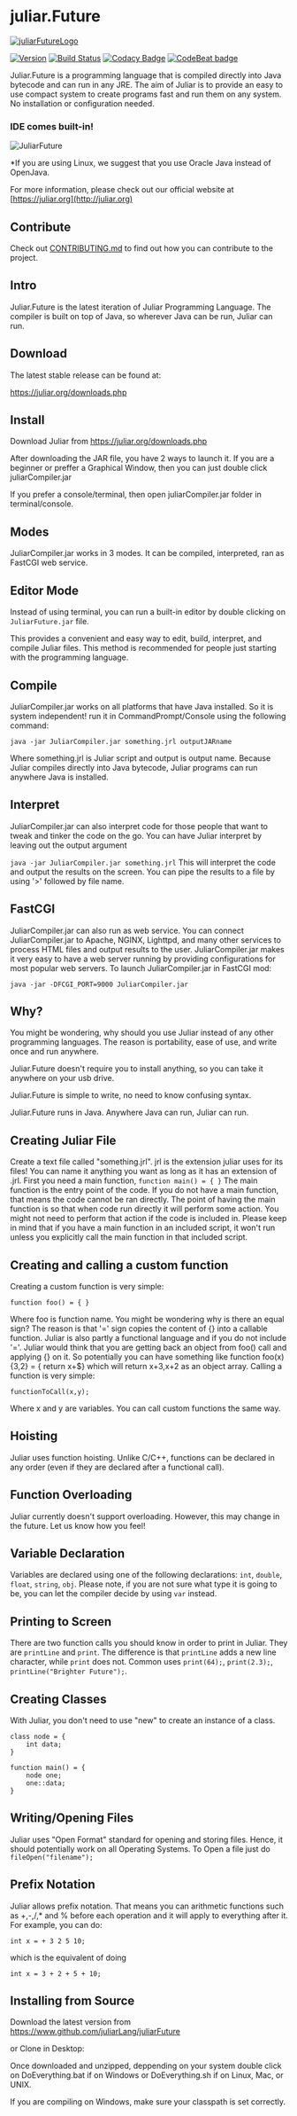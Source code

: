 # juliar.Future
[![juliarFutureLogo](https://cloud.githubusercontent.com/assets/11934545/22674649/0b2d5d68-ecaf-11e6-9141-40ac1aefaa16.gif)](https://juliar.org/)

[![Version](https://img.shields.io/badge/version-0.0.1-green.svg)](https://juliar.org/downloads.php)
[![Build Status](https://travis-ci.org/juliarLang/juliarFuture.svg?branch=master)](https://travis-ci.org/juliarLang/juliarFuture)
[![Codacy Badge](https://api.codacy.com/project/badge/Grade/9a508bdddb8747bf9ed8e39bddfb10f2)](https://www.codacy.com/app/TheAndreiM/juliarFuture?utm_source=github.com&amp;utm_medium=referral&amp;utm_content=juliarLang/juliarFuture&amp;utm_campaign=Badge_Grade)
[![CodeBeat badge](https://codebeat.co/badges/4bdc346c-d5b6-41df-b491-9361caba6094)](https://codebeat.co/projects/github-com-juliarlang-juliarfuture-master)

Juliar.Future is a programming language that is compiled directly into Java bytecode and can run in any JRE.
The aim of Juliar is to provide an easy to use compact system to create programs fast and run them on any system.
No installation or configuration needed.

### IDE comes built-in!

![JuliarFuture](https://user-images.githubusercontent.com/11934545/29492056-748cb48a-853d-11e7-94b2-159a32582bc5.png)

*If you are using Linux, we suggest that you use Oracle Java instead of OpenJava.

For more information, please check out our official website at [https://juliar.org](http://juliar.org)

## Contribute

Check out [CONTRIBUTING.md](https://github.com/juliarLang/juliarFuture/blob/master/CONTRIBUTING.md)
to find out how you can contribute to the project.


## Intro
Juliar.Future is the latest iteration of Juliar Programming Language. The compiler is built on top of Java, so wherever Java can be run, Juliar can run.

## Download
The latest stable release can be found at:

https://juliar.org/downloads.php

## Install

Download Juliar from 
https://juliar.org/downloads.php

After downloading the JAR file, you have 2 ways to launch it.
If you are a beginner or preffer a Graphical Window, then you can just double click juliarCompiler.jar

If you prefer a console/terminal, then open juliarCompiler.jar folder in terminal/console. 

## Modes
JuliarCompiler.jar works in 3 modes. It can be compiled, interpreted, ran as FastCGI web service.

## Editor Mode
Instead of using terminal, you can run a built-in editor by double clicking on `JuliarFuture.jar` file.
 
This provides a convenient and easy way to edit, build, interpret, and compile Juliar files. 
This method is recommended for people just starting with the programming language.

## Compile
JuliarCompiler.jar works on all platforms that have Java installed. So it is system independent!
run it in CommandPrompt/Console using the following command:

`
java -jar JuliarCompiler.jar something.jrl outputJARname
`

Where something.jrl is Juliar script and output is output name.
Because Juliar compiles directly into Java bytecode, Juliar programs can run anywhere Java is installed.

## Interpret
JuliarCompiler.jar can also interpret code for those people that want to tweak and tinker the code on the go.
You can have Juliar interpret by leaving out the output argument

`
java -jar JuliarCompiler.jar something.jrl
`
This will interpret the code and output the results on the screen. You can pipe the results to a file by using '>' followed by file name.

## FastCGI
JuliarCompiler.jar can also run as web service. You can connect JuliarCompiler.jar
to Apache, NGINX, Lighttpd, and many other services to process HTML files and output results to the user. 
JuliarCompiler.jar
makes it very easy to have a web server running by providing configurations for most popular web servers.
To launch JuliarCompiler.jar in FastCGI mod:

`
java -jar -DFCGI_PORT=9000 JuliarCompiler.jar
`


## Why?
You might be wondering, why should you use Juliar instead of any other programming languages.
The reason is portability, ease of use, and write once and run anywhere.

Juliar.Future doesn't require you to install anything, so you can take it anywhere on your usb drive.

Juliar.Future is simple to write, no need to know confusing syntax.

Juliar.Future runs in Java. Anywhere Java can run, Juliar can run.

## Creating Juliar File
Create a text file called "something.jrl". jrl is the extension juliar uses for its files! You can name it anything you want as long as it has an extension of .jrl.
First you need a main function,
`
function main() = {
}
`
The main function is the entry point of the code. If you do not have a main function, that means the code cannot be ran directly. The point of having the main function
is so that when code run directly it will perform some action. You might not need to perform that action if the code is included in.
Please keep in mind that if you have a main function in an included script, it won't run unless you explicitly call the main function in that included script.

## Creating and calling a custom function

Creating a custom function is very simple:

`function foo() = {
}
`

Where foo is function name. You might be wondering why is there an equal sign? The reason is that '=' sign copies the content of {} into a callable function.
Juliar is also partly a functional language and if you do not include '='. Juliar would think that you are getting back an object from foo() call and applying {}
on it. So potentially you can have something like function foo(x){3,2} = { return x+$} which will return x+3,x+2 as an object array.
Calling a function is very simple:

`
functionToCall(x,y);
`

Where x and y are variables. You can call custom functions the same way.

## Hoisting

Juliar uses function hoisting. Unlike C/C++, functions can be declared in any order (even if they are declared after a functional call).

## Function Overloading

Juliar currently doesn't support overloading. However, this may change in the future. Let us know how you feel!

## Variable Declaration

Variables are declared using one of the following declarations: `int`, `double`, `float`, `string`, `obj`. Please note, if you are not sure what type it is going to be, you can let the compiler
decide by using `var` instead.

## Printing to Screen
There are two function calls you should know in order to print in Juliar.
They are `printLine` and `print`. The difference is that `printLine` adds
a new line character, while `print` does not. Common uses `print(64);`, `print(2.3);`, `printLine("Brighter Future");`.

## Creating Classes
With Juliar, you don't need to use "new" to create an instance of a class.
```
class node = {
    int data;
}

function main() = {
    node one;
    one::data;
}
```

## Writing/Opening Files

Juliar uses "Open Format" standard for opening and storing files. Hence, it should potentially work on all Operating Systems. To Open a file just do
`
fileOpen("filename");
`

## Prefix Notation

Juliar allows prefix notation. That means you can arithmetic functions such as +,-,/,* and % before each operation and it will apply to everything after it.
For example, you can do:

`
int x = + 3 2 5 10;
`

which is the equivalent of doing

`
int x = 3 + 2 + 5 + 10;
`


## Installing from Source


Download the latest version from https://www.github.com/juliarLang/juliarFuture

or Clone in Desktop: 

Once downloaded and unzipped, deppending on your system
double click on DoEverything.bat if on Windows
or DoEverything.sh if on Linux, Mac, or UNIX.

If you are compiling on Windows, make sure your classpath
is set correctly.